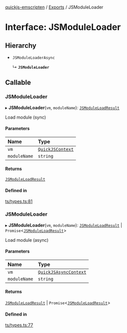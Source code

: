 [quickjs-emscripten](../README.md) / [Exports](../modules.md) / JSModuleLoader

# Interface: JSModuleLoader

## Hierarchy

- `JSModuleLoaderAsync`

  ↳ **`JSModuleLoader`**

## Callable

### JSModuleLoader

▸ **JSModuleLoader**(`vm`, `moduleName`): [`JSModuleLoadResult`](../modules.md#jsmoduleloadresult)

Load module (sync)

#### Parameters

| Name | Type |
| :------ | :------ |
| `vm` | [`QuickJSContext`](../classes/QuickJSContext.md) |
| `moduleName` | `string` |

#### Returns

[`JSModuleLoadResult`](../modules.md#jsmoduleloadresult)

#### Defined in

[ts/types.ts:81](https://github.com/justjake/quickjs-emscripten/blob/master/ts/types.ts#L81)

### JSModuleLoader

▸ **JSModuleLoader**(`vm`, `moduleName`): [`JSModuleLoadResult`](../modules.md#jsmoduleloadresult) \| `Promise`<[`JSModuleLoadResult`](../modules.md#jsmoduleloadresult)\>

Load module (async)

#### Parameters

| Name | Type |
| :------ | :------ |
| `vm` | [`QuickJSAsyncContext`](../classes/QuickJSAsyncContext.md) |
| `moduleName` | `string` |

#### Returns

[`JSModuleLoadResult`](../modules.md#jsmoduleloadresult) \| `Promise`<[`JSModuleLoadResult`](../modules.md#jsmoduleloadresult)\>

#### Defined in

[ts/types.ts:77](https://github.com/justjake/quickjs-emscripten/blob/master/ts/types.ts#L77)
